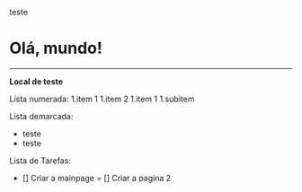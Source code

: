  teste
 # Olá, mundo!
---
**Local  de teste**

Lista numerada:
1.item 1
1.item 2
1.item 1
   1.subitem

Lista demarcada:
 * teste
 * teste 

Lista de Tarefas:
- [] Criar a mainpage
= [] Criar a pagina 2